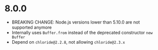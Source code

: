 # 8.0.0

- BREAKING CHANGE: Node.js versions lower than 5.10.0 are not supported anymore
- Internally uses `Buffer.from` instead of the deprecated constructor `new Buffer`
- Depend on `chloride@2.2.8`, not allowing `chloride@2.3.x`
